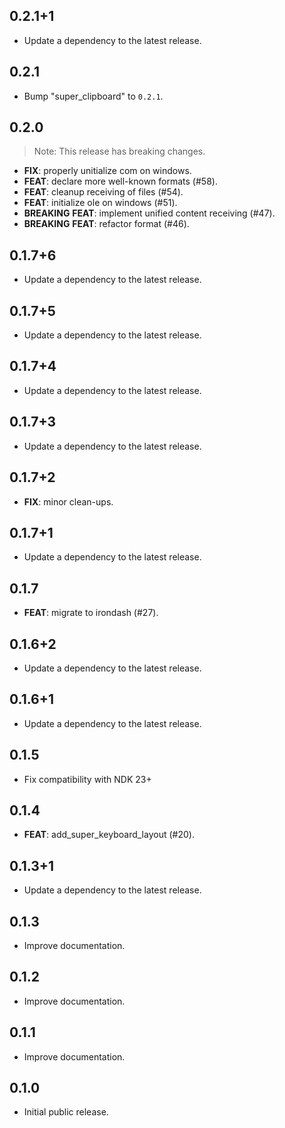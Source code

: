 ## 0.2.1+1

 - Update a dependency to the latest release.

## 0.2.1

 - Bump "super_clipboard" to `0.2.1`.

## 0.2.0

> Note: This release has breaking changes.

 - **FIX**: properly unitialize com on windows.
 - **FEAT**: declare more well-known formats (#58).
 - **FEAT**: cleanup receiving of files (#54).
 - **FEAT**: initialize ole on windows (#51).
 - **BREAKING** **FEAT**: implement unified content receiving (#47).
 - **BREAKING** **FEAT**: refactor format (#46).

## 0.1.7+6

 - Update a dependency to the latest release.

## 0.1.7+5

 - Update a dependency to the latest release.

## 0.1.7+4

 - Update a dependency to the latest release.

## 0.1.7+3

 - Update a dependency to the latest release.

## 0.1.7+2

 - **FIX**: minor clean-ups.

## 0.1.7+1

 - Update a dependency to the latest release.

## 0.1.7

 - **FEAT**: migrate to irondash (#27).

## 0.1.6+2

 - Update a dependency to the latest release.

## 0.1.6+1

 - Update a dependency to the latest release.

## 0.1.5

- Fix compatibility with NDK 23+

## 0.1.4

 - **FEAT**: add_super_keyboard_layout (#20).

## 0.1.3+1

 - Update a dependency to the latest release.

## 0.1.3

* Improve documentation.

## 0.1.2

* Improve documentation.

## 0.1.1

* Improve documentation.

## 0.1.0

* Initial public release.
